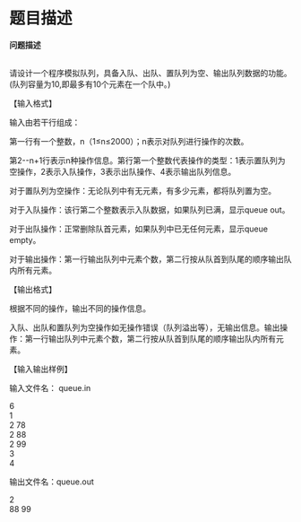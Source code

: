 # 题目描述


<p>
<span style="font-family:宋体;"><b>问题描述</b></span> 
</p>
<p class="MsoNormal">
<span style="font-family:宋体;"><br/>
</span>请设计一个程序模拟队列，具备入队、出队、置队列为空、输出队列数据的功能。 (队列容量为10,即最多有10个元素在一个队中。)
</p>
<p class="MsoNormal">
【输入格式】
</p>
<p class="MsoNormal">
<span lang="EN-US">输入由若干行组成：</span> 
</p>
<p class="MsoNormal">
<span lang="EN-US">第一行有一个整数，n（1≤n≤2000）；n表示对队列进行操作的次数。</span> 
</p>
<p class="MsoNormal">
<span lang="EN-US">第2--n+1</span><span lang="EN-US">行表示n种操作信息。第行第一个整数代表操作的类型：</span><span lang="EN-US">1表示置队列为空操作，2表示入队操作，3表示出队操作、4表示输出队列信息。</span> 
</p>
<p class="MsoNormal">
对于<span lang="EN-US">置队列为空</span>操作：无论队列中有无元素，有多少元素，都将队列置为空。
</p>
<p class="MsoNormal">
对于入队操作：该行第二个整数表示入队数据，如果队列已满，显示queue out。
</p>
<p class="MsoNormal">
对于出队操作：正常删除队首元素，如果队列中已无任何元素，显示queue empty。
</p>
<p class="MsoNormal">
对于输出操作：第一行输出队列中元素个数，第二行按从队首到队尾的顺序输出队内所有元素。
</p>
<p class="MsoNormal">
<span lang="EN-US"><o:p></o:p></span>【输出格式】
</p>
<p class="MsoNormal">
<span lang="EN-US">根据不同的操作，输出不同的操作信息。</span> 
</p>
<p class="MsoNormal">
入队、出队和置队列为空操作如无操作错误（队列溢出等），无输出信息。输出操作：第一行输出队列中元素个数，第二行按从队首到队尾的顺序输出队内所有元素。
</p>
<p class="MsoNormal">
【输入输出样例】
</p>
<p class="MsoNormal">
输入文件名：<span class="SpellE"> queue.in</span> 
</p>
<p class="MsoNormal">
6<br/>
1 <br/>
2 78<br/>
2 88<br/>
2 99<br/>
3<br/>
4
</p>
<p class="MsoNormal">
输出文件名：<span class="SpellE"><span lang="EN-US">queue.out</span></span> 
</p>
<p class="MsoNormal">
<span lang="EN-US"><span lang="EN-US">2 <br/>
88 99 </span></span> 
</p>
